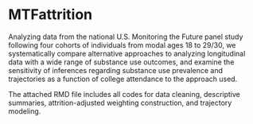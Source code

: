 # MTFattrition

Analyzing data from the national U.S. Monitoring the Future panel study following four cohorts of individuals from modal ages 18 to 29/30, we systematically compare alternative approaches to analyzing longitudinal data with a wide range of substance use outcomes, and examine the sensitivity of inferences regarding substance use prevalence and trajectories as a function of college attendance to the approach used.

The attached RMD file includes all codes for data cleaning, descriptive summaries, attrition-adjusted weighting construction, and trajectory modeling.
